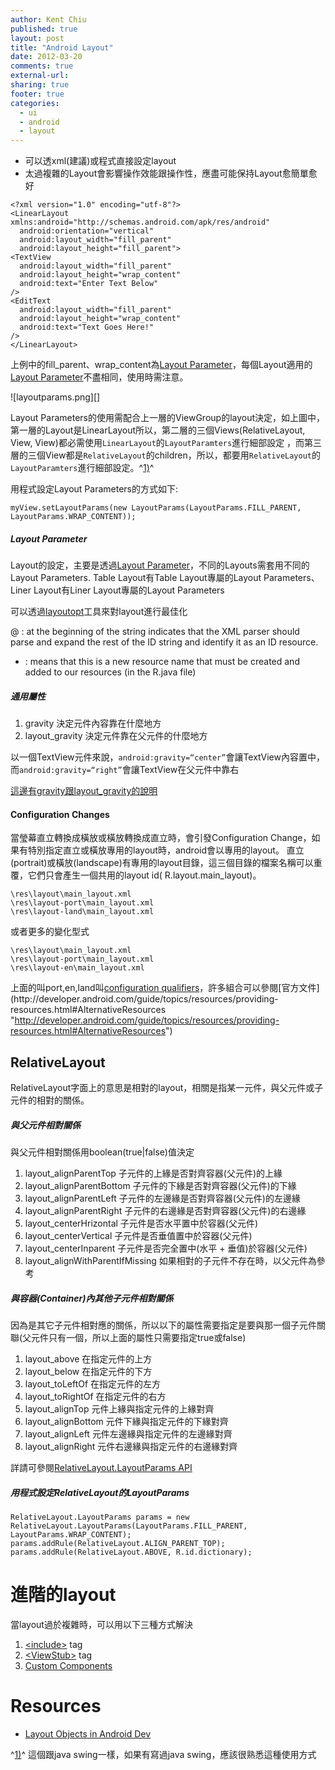 ```yaml
---
author: Kent Chiu
published: true
layout: post
title: "Android Layout"
date: 2012-03-20
comments: true
external-url:
sharing: true
footer: true
categories:
  - ui
  - android
  - layout
---
```





-   可以透xml(建議)或程式直接設定layout
-   太過複雜的Layout會影響操作效能跟操作性，應盡可能保持Layout愈簡單愈好

```
<?xml version="1.0" encoding="utf-8"?>
<LinearLayout xmlns:android="http://schemas.android.com/apk/res/android"
  android:orientation="vertical"
  android:layout_width="fill_parent"
  android:layout_height="fill_parent">
<TextView
  android:layout_width="fill_parent"
  android:layout_height="wrap_content"
  android:text="Enter Text Below"
/>
<EditText
  android:layout_width="fill_parent"
  android:layout_height="wrap_content"
  android:text="Text Goes Here!"
/>
</LinearLayout>
```

上例中的fill\_parent、wrap\_content為[Layout
Parameter](#layout_parameter "android:layout ↵")，每個Layout適用的[Layout
Parameter](#layout_parameter "android:layout ↵")不盡相同，使用時需注意。

![layoutparams.png][]

Layout
Parameters的使用需配合上一層的ViewGroup的layout決定，如上圖中，第一層的Layout是LinearLayout所以，第二層的三個Views(RelativeLayout,
View, View)都必需使用`LinearLayout`的`LayoutParamters`進行細部設定
，而第三層的三個View都是`RelativeLayout`的children，所以，都要用`RelativeLayout`的`LayoutParamters`進行細部設定。^[1)](#fn__1)^

用程式設定Layout Parameters的方式如下:

```
myView.setLayoutParams(new LayoutParams(LayoutParams.FILL_PARENT, LayoutParams.WRAP_CONTENT));
```

##### Layout Parameter

Layout的設定，主要是透過[Layout
Parameter](http://developer.android.com/reference/android/view/ViewGroup.LayoutParams.html "http://developer.android.com/reference/android/view/ViewGroup.LayoutParams.html")，不同的Layouts需套用不同的Layout
Parameters. Table Layout有Table Layout專屬的Layout Parameters、Liner
Layout有Liner Layout專屬的Layout Parameters

可以透過[layoutopt](http://developer.android.com/guide/developing/tools/layoutopt.html "http://developer.android.com/guide/developing/tools/layoutopt.html")工具來對layout進行最佳化

@ : at the beginning of the string indicates that the XML parser should
parse and expand the rest of the ID string and identify it as an ID
resource.

+ : means that this is a new resource name that must be created and
added to our resources (in the R.java file)

##### 通用屬性

1.  gravity 決定元件內容靠在什麼地方
2.  layout\_gravity 決定元件靠在父元件的什麼地方

以一個TextView元件來說，`android:gravity=“center”`會讓TextView內容置中，而`android:gravity=“right”`會讓TextView在父元件中靠右

[這邊有gravity跟layout\_gravity的說明](http://thinkandroid.wordpress.com/2010/01/14/how-to-position-views-properly-in-layouts/ "http://thinkandroid.wordpress.com/2010/01/14/how-to-position-views-properly-in-layouts/")

#### Configuration Changes

當瑩幕直立轉換成橫放或橫放轉換成直立時，會引發Configuration
Change，如果有特別指定直立或橫放專用的layout時，android會以專用的layout。
直立(portrait)或橫放(landscape)有專用的layout目錄，這三個目錄的檔案名稱可以重覆，它們只會產生一個共用的layout
id( R.layout.main\_layout)。

```
\res\layout\main_layout.xml 
\res\layout-port\main_layout.xml 
\res\layout-land\main_layout.xml 
```

或者更多的變化型式

```
\res\layout\main_layout.xml 
\res\layout-port\main_layout.xml
\res\layout-en\main_layout.xml 
```

上面的叫port,en,land叫[configuration
qualifiers](http://developer.android.com/guide/topics/resources/providing-resources.html#AlternativeResources "http://developer.android.com/guide/topics/resources/providing-resources.html#AlternativeResources")，許多組合可以參閱[官方文件](http://developer.android.com/guide/topics/resources/providing-resources.html#AlternativeResources "http://developer.android.com/guide/topics/resources/providing-resources.html#AlternativeResources")

RelativeLayout
--------------

RelativeLayout字面上的意思是相對的layout，相關是指某一元件，與父元件或子元件的相對的關係。

##### 與父元件相對關係

與父元件相對關係用boolean(true|false)值決定

1.  layout\_alignParentTop 子元件的上緣是否對齊容器(父元件)的上緣
2.  layout\_alignParentBottom 子元件的下緣是否對齊容器(父元件)的下緣
3.  layout\_alignParentLeft 子元件的左邊緣是否對齊容器(父元件)的左邊緣
4.  layout\_alignParentRight 子元件的右邊緣是否對齊容器(父元件)的右邊緣
5.  layout\_centerHrizontal 子元件是否水平置中於容器(父元件)
6.  layout\_centerVertical 子元件是否垂值置中於容器(父元件)
7.  layout\_centerInparent 子元件是否完全置中(水平 + 垂值)於容器(父元件)
8.  layout\_alignWithParentIfMissing
    如果相對的子元件不存在時，以父元件為參考

##### 與容器(Container)內其他子元件相對關係

因為是其它子元件相對應的關係，所以以下的屬性需要指定是要與那一個子元件關聯(父元件只有一個，所以上面的屬性只需要指定true或false)

1.  layout\_above 在指定元件的上方
2.  layout\_below 在指定元件的下方
3.  layout\_toLeftOf 在指定元件的左方
4.  layout\_toRightOf 在指定元件的右方
5.  layout\_alignTop 元件上緣與指定元件的上緣對齊
6.  layout\_alignBottom 元件下緣與指定元件的下緣對齊
7.  layout\_alignLeft 元件左邊緣與指定元件的左邊緣對齊
8.  layout\_alignRight 元件右邊緣與指定元件的右邊緣對齊

詳請可參閱[RelativeLayout.LayoutParams
API](http://developer.android.com/reference/android/widget/RelativeLayout.LayoutParams.html "http://developer.android.com/reference/android/widget/RelativeLayout.LayoutParams.html")

##### 用程式設定RelativeLayout的LayoutParams

```
RelativeLayout.LayoutParams params = new RelativeLayout.LayoutParams(LayoutParams.FILL_PARENT,   LayoutParams.WRAP_CONTENT);
params.addRule(RelativeLayout.ALIGN_PARENT_TOP);
params.addRule(RelativeLayout.ABOVE, R.id.dictionary);
```

進階的layout
============

當layout過於複雜時，可以用以下三種方式解決

1.  [\<include\>](http://developer.android.com/resources/articles/layout-tricks-merge.html "http://developer.android.com/resources/articles/layout-tricks-merge.html")
    tag
2.  [\<ViewStub\>](http://developer.android.com/resources/articles/layout-tricks-stubs.html "http://developer.android.com/resources/articles/layout-tricks-stubs.html")
    tag
3.  [Custom
    Components](http://developer.android.com/guide/topics/ui/custom-components.html "http://developer.android.com/guide/topics/ui/custom-components.html")

Resources
=========

-   [Layout Objects in Android
    Dev](http://developer.android.com/guide/topics/ui/layout-objects.html "http://developer.android.com/guide/topics/ui/layout-objects.html")





^[1)](#fnt__1)^ 這個跟java swing一樣，如果有寫過java
swing，應該很熟悉這種使用方式